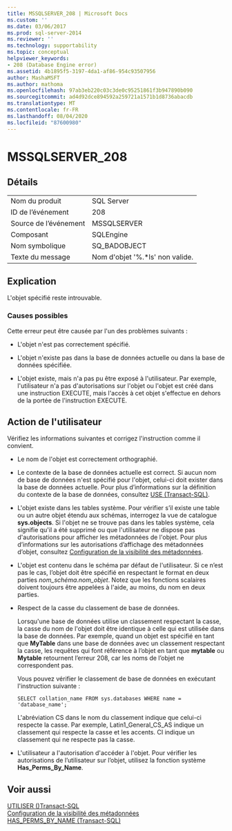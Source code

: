 ```yaml
---
title: MSSQLSERVER_208 | Microsoft Docs
ms.custom: ''
ms.date: 03/06/2017
ms.prod: sql-server-2014
ms.reviewer: ''
ms.technology: supportability
ms.topic: conceptual
helpviewer_keywords:
- 208 (Database Engine error)
ms.assetid: 4b1895f5-3197-4da1-af86-954c93507956
author: MashaMSFT
ms.author: mathoma
ms.openlocfilehash: 97ab3eb220c03c3de0c95251861f3b947890b090
ms.sourcegitcommit: ad4d92dce894592a259721a1571b1d8736abacdb
ms.translationtype: MT
ms.contentlocale: fr-FR
ms.lasthandoff: 08/04/2020
ms.locfileid: "87600980"
---
```

# <a name="mssqlserver_208"></a>MSSQLSERVER_208
    
## <a name="details"></a>Détails  
  
|||  
|-|-|  
|Nom du produit|SQL Server|  
|ID de l’événement|208|  
|Source de l’événement|MSSQLSERVER|  
|Composant|SQLEngine|  
|Nom symbolique|SQ_BADOBJECT|  
|Texte du message|Nom d'objet '%.*ls' non valide.|  
  
## <a name="explanation"></a>Explication  
 L'objet spécifié reste introuvable.  
  
### <a name="possible-causes"></a>Causes possibles  
 Cette erreur peut être causée par l'un des problèmes suivants :  
  
-   L'objet n'est pas correctement spécifié.  
  
-   L'objet n'existe pas dans la base de données actuelle ou dans la base de données spécifiée.  
  
-   L'objet existe, mais n'a pas pu être exposé à l'utilisateur. Par exemple, l'utilisateur n'a pas d'autorisations sur l'objet ou l'objet est créé dans une instruction EXECUTE, mais l'accès à cet objet s'effectue en dehors de la portée de l'instruction EXECUTE.  
  
## <a name="user-action"></a>Action de l'utilisateur  
 Vérifiez les informations suivantes et corrigez l'instruction comme il convient.  
  
-   Le nom de l'objet est correctement orthographié.  
  
-   Le contexte de la base de données actuelle est correct. Si aucun nom de base de données n'est spécifié pour l'objet, celui-ci doit exister dans la base de données actuelle. Pour plus d’informations sur la définition du contexte de la base de données, consultez [USE &#40;Transact-SQL&#41;](/sql/t-sql/language-elements/use-transact-sql).  
  
-   L'objet existe dans les tables système. Pour vérifier s’il existe une table ou un autre objet étendu aux schémas, interrogez la vue de catalogue **sys.objects**. Si l'objet ne se trouve pas dans les tables système, cela signifie qu'il a été supprimé ou que l'utilisateur ne dispose pas d'autorisations pour afficher les métadonnées de l'objet. Pour plus d’informations sur les autorisations d’affichage des métadonnées d’objet, consultez [Configuration de la visibilité des métadonnées](../security/metadata-visibility-configuration.md).  
  
-   L'objet est contenu dans le schéma par défaut de l'utilisateur. Si ce n’est pas le cas, l’objet doit être spécifié en respectant le format en deux parties *nom_schéma.nom_objet*. Notez que les fonctions scalaires doivent toujours être appelées à l'aide, au moins, du nom en deux parties.  
  
-   Respect de la casse du classement de base de données.  
  
     Lorsqu'une base de données utilise un classement respectant la casse, la casse du nom de l'objet doit être identique à celle qui est utilisée dans la base de données. Par exemple, quand un objet est spécifié en tant que **MyTable** dans une base de données avec un classement respectant la casse, les requêtes qui font référence à l’objet en tant que **mytable** ou **Mytable** retournent l’erreur 208, car les noms de l’objet ne correspondent pas.  
  
     Vous pouvez vérifier le classement de base de données en exécutant l'instruction suivante :  
  
    ```  
    SELECT collation_name FROM sys.databases WHERE name = 'database_name';  
    ```  
  
     L'abréviation CS dans le nom du classement indique que celui-ci respecte la casse. Par exemple, Latin1_General_CS_AS indique un classement qui respecte la casse et les accents. CI indique un classement qui ne respecte pas la casse.  
  
-   L'utilisateur a l'autorisation d'accéder à l'objet. Pour vérifier les autorisations de l’utilisateur sur l’objet, utilisez la fonction système **Has_Perms_By_Name**.  
  
## <a name="see-also"></a>Voir aussi  
 [UTILISER &#40;&#41;Transact-SQL](/sql/t-sql/language-elements/use-transact-sql)   
 [Configuration de la visibilité des métadonnées](../security/metadata-visibility-configuration.md)   
 [HAS_PERMS_BY_NAME &#40;Transact-SQL&#41;](/sql/t-sql/functions/has-perms-by-name-transact-sql)  
  
  
